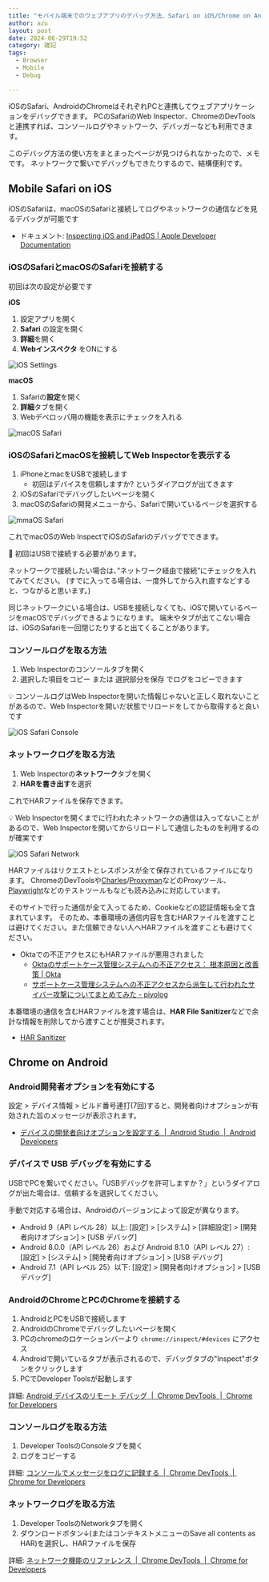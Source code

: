 ```yaml
---
title: "モバイル端末でのウェブアプリのデバッグ方法、Safari on iOS/Chrome on Android"
author: azu
layout: post
date: 2024-06-29T19:52
category: 雑記
tags:
  - Browser
  - Mobile
  - Debug

---
```


iOSのSafari、AndroidのChromeはそれぞれPCと連携してウェブアプリケーションをデバッグできます。
PCのSafariのWeb Inspector、ChromeのDevToolsと連携すれば、コンソールログやネットワーク、デバッガーなども利用できます。

このデバッグ方法の使い方をまとまったページが見つけられなかったので、メモです。
ネットワークで繋いでデバッグもできたりするので、結構便利です。

## Mobile Safari on iOS

iOSのSafariは、macOSのSafariと接続してログやネットワークの通信などを見るデバッグが可能です

- ドキュメント: [Inspecting iOS and iPadOS | Apple Developer Documentation](https://developer.apple.com/documentation/safari-developer-tools/inspecting-ios)

### iOSのSafariとmacOSのSafariを接続する

初回は次の設定が必要です

**iOS**

1. 設定アプリを開く
2. **Safari** の設定を開く
3. **詳細**を開く
4. **Webインスペクタ** をONにする

![iOS Settings](https://efcl.info/wp-content/uploads/2024/06/29-1719658594.png)

**macOS**

1. Safariの**設定**を開く
2. **詳細**タブを開く
3. Webデベロッパ用の機能を表示にチェックを入れる

![macOS Safari](https://efcl.info/wp-content/uploads/2024/06/29-1719658617.png)

### iOSのSafariとmacOSを接続してWeb Inspectorを表示する

1. iPhoneとmacをUSBで接続します
    - 初回はデバイスを信頼しますか? というダイアログが出てきます
2. iOSのSafariでデバッグしたいページを開く
3. macOSのSafariの開発メニューから、Safariで開いているページを選択する

![mmaOS Safari](https://efcl.info/wp-content/uploads/2024/06/29-1719658649.png)

これでmacOSのWeb InspectでiOSのSafariのデバッグでできます。

📝 初回はUSBで接続する必要があります。

ネットワークで接続したい場合は、”ネットワーク経由で接続”にチェックを入れてみてください。
(すでに入ってる場合は、一度外してから入れ直すなどすると、つながると思います。)

同じネットワークにいる場合は、USBを接続しなくても、iOSで開いているページをmacOSでデバッグできるようになります。
端末やタブが出てこない場合は、iOSのSafariを一回閉じたりすると出てくることがあります。

### コンソールログを取る方法

1. Web Inspectorのコンソールタブを開く
2. 選択した項目をコピー または 選択部分を保存 でログをコピーできます

<aside>
💡 コンソールログはWeb Inspectorを開いた情報じゃないと正しく取れないことがあるので、Web Inspectorを開いだ状態でリロードをしてから取得すると良いです
</aside>

![iOS Safari Console](https://efcl.info/wp-content/uploads/2024/06/29-1719658732.png)

### ネットワークログを取る方法

1. Web Inspectorの**ネットワーク**タブを開く
2. **HARを書き出す**を選択

これでHARファイルを保存できます。

<aside>
💡 Web Inspectorを開くまでに行われたネットワークの通信は入ってないことがあるので、Web Inspectorを開いてからリロードして通信したものを利用するのが確実です
</aside>


![iOS Safari Network](https://efcl.info/wp-content/uploads/2024/06/29-1719658748.png)

HARファイルはリクエストとレスポンスが全て保存されているファイルになります。
ChromeのDevToolsや[Charles](https://www.charlesproxy.com/)/[Proxyman](https://proxyman.io/)などのProxyツール、[Playwright](https://playwright.dev/docs/mock#mocking-with-har-files)などのテストツールもなども読み込みに対応しています。

そのサイトで行った通信が全て入ってるため、Cookieなどの認証情報も全て含まれています。
そのため、本番環境の通信内容を含むHARファイルを渡すことは避けてください。また信頼できない人へHARファイルを渡すことも避けてください。

- Oktaでの不正アクセスにもHARファイルが悪用されました 
  - [Oktaのサポートケース管理システムへの不正アクセス： 根本原因と改善策 | Okta](https://www.okta.com/jp/blog/2023/11/harfiles/)
  - [サポートケース管理システムへの不正アクセスから派生して行われたサイバー攻撃についてまとめてみた - piyolog](https://piyolog.hatenadiary.jp/entry/2023/10/24/010831)

本番環境の通信を含むHARファイルを渡す場合は、**HAR File Sanitizer**などで余計な情報を削除してから渡すことが推奨されます。

- [HAR Sanitizer](https://har-sanitizer.pages.dev/)

## Chrome on Android

### Android開発者オプションを有効にする

設定 > デバイス情報 > ビルド番号連打(7回)すると、開発者向けオプションが有効された旨のメッセージが表示されます。

- [デバイスの開発者向けオプションを設定する  |  Android Studio  |  Android Developers](https://developer.android.com/studio/debug/dev-options?hl=ja)

### デバイスで USB デバッグを有効にする

USBでPCを繋いでください。「USBデバッグを許可しますか？」というダイアログが出た場合は、信頼するを選択してください。

手動で対応する場合は、Androidのバージョンによって設定が異なります。

- Android 9（API レベル 28）以上: [設定] > [システム] > [詳細設定] > [開発者向けオプション] > [USB デバッグ]
- Android 8.0.0（API レベル 26）および Android 8.1.0（API レベル 27）: [設定] > [システム] > [開発者向けオプション] > [USB デバッグ]
- Android 7.1（API レベル 25）以下: [設定] > [開発者向けオプション] > [USB デバッグ]

### AndroidのChromeとPCのChromeを接続する

1. AndroidとPCをUSBで接続します
2. AndroidのChromeでデバッグしたいページを開く
3. PCのchromeのロケーションバーより `chrome://inspect/#devices` にアクセス
4. Androidで開いているタブが表示されるので、デバッグタブの"Inspect"ボタンをクリックします
5. PCでDeveloper Toolsが起動します

詳細: [Android デバイスのリモート デバッグ  |  Chrome DevTools  |  Chrome for Developers](https://developer.chrome.com/docs/devtools/remote-debugging?hl=ja)

### コンソールログを取る方法

1. Developer ToolsのConsoleタブを開く
2. ログをコピーする

詳細: [コンソールでメッセージをログに記録する  |  Chrome DevTools  |  Chrome for Developers](https://developer.chrome.com/docs/devtools/console/log?hl=ja)

### ネットワークログを取る方法

1. Developer ToolsのNetworkタブを開く
2. ダウンロードボタン↓(またはコンテキストメニューのSave all contents as HAR)を選択し、HARファイルを保存

詳細: [ネットワーク機能のリファレンス  |  Chrome DevTools  |  Chrome for Developers](https://developer.chrome.com/docs/devtools/network/reference?hl=ja)
